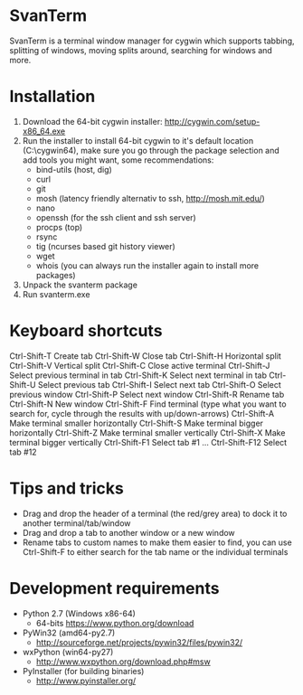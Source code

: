 SvanTerm
========
SvanTerm is a terminal window manager for cygwin which supports tabbing, splitting of windows, moving splits around, searching for windows and more.

Installation
============
1. Download the 64-bit cygwin installer:
	http://cygwin.com/setup-x86_64.exe
2. Run the installer to install 64-bit cygwin to it's default location (C:\cygwin64), make sure you go through the package selection and add tools you might want, some recommendations:
	- bind-utils (host, dig)
	- curl
	- git
	- mosh (latency friendly alternativ to ssh, http://mosh.mit.edu/)
	- nano
	- openssh (for the ssh client and ssh server)
	- procps (top)
	- rsync
	- tig (ncurses based git history viewer)
	- wget
	- whois
	(you can always run the installer again to install more packages)
3. Unpack the svanterm package
4. Run svanterm.exe

Keyboard shortcuts
==================
Ctrl-Shift-T   Create tab
Ctrl-Shift-W   Close tab
Ctrl-Shift-H   Horizontal split
Ctrl-Shift-V   Vertical split
Ctrl-Shift-C   Close active terminal
Ctrl-Shift-J   Select previous terminal in tab
Ctrl-Shift-K   Select next terminal in tab
Ctrl-Shift-U   Select previous tab
Ctrl-Shift-I   Select next tab
Ctrl-Shift-O   Select previous window
Ctrl-Shift-P   Select next window
Ctrl-Shift-R   Rename tab
Ctrl-Shift-N   New window
Ctrl-Shift-F   Find terminal (type what you want to search for, cycle through the results with up/down-arrows)
Ctrl-Shift-A   Make terminal smaller horizontally
Ctrl-Shift-S   Make terminal bigger horizontally
Ctrl-Shift-Z   Make terminal smaller vertically
Ctrl-Shift-X   Make terminal bigger vertically
Ctrl-Shift-F1  Select tab #1
...
Ctrl-Shift-F12 Select tab #12

Tips and tricks
===============
- Drag and drop the header of a terminal (the red/grey area) to dock it to another terminal/tab/window
- Drag and drop a tab to another window or a new window
- Rename tabs to custom names to make them easier to find, you can use Ctrl-Shift-F to either search for the tab name or the individual terminals

Development requirements
========================
- Python 2.7 (Windows x86-64)
	- 64-bits https://www.python.org/download
- PyWin32 (amd64-py2.7)
	- http://sourceforge.net/projects/pywin32/files/pywin32/
- wxPython (win64-py27)
	- http://www.wxpython.org/download.php#msw
- PyInstaller (for building binaries)
	- http://www.pyinstaller.org/
